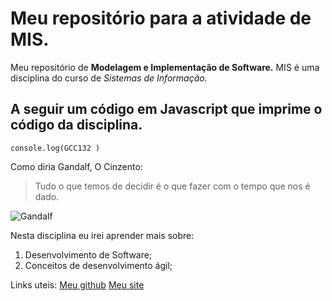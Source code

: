 # Meu repositório para a atividade de MIS.

Meu repositório de **Modelagem e Implementação de Software.** MIS é uma disciplina do curso de *Sistemas de Informação.*

## A seguir um código em Javascript que imprime o código da disciplina.

`console.log(GCC132 )`

Como diria Gandalf, O Cinzento:
> Tudo o que temos de decidir é o que fazer com o tempo que nos é dado.

![Gandalf](https://images.app.goo.gl/osryW6XGwgb1GEqh6)

Nesta disciplina eu irei aprender mais sobre:

1. Desenvolvimento de Software;
2. Conceitos de desenvolvimento ágil;


Links uteis:
[Meu github](https://github.com/senhordrio)
[Meu site](https://drio.dev/)
